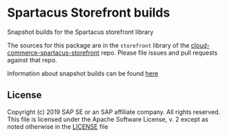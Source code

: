 # Spartacus Storefront builds

Snapshot builds for the Spartacus storefront library

The sources for this package are in the `storefront` library of the [cloud-commerce-spartacus-storefront](https://github.com/SAP/cloud-commerce-spartacus-storefront) repo. Please file issues and pull requests against that repo.

Information about snapshot builds can be found [here](https://github.com/SAP/cloud-commerce-spartacus-storefront/blob/develop/docs/snapshot_builds.md)

## License

Copyright (c) 2019 SAP SE or an SAP affiliate company. All rights reserved. This file is licensed under the Apache Software License, v. 2 except as noted otherwise in the [LICENSE](https://github.com/SAP/cloud-commerce-spartacus-storefront-storefront-builds/blob/master/LICENSE) file

